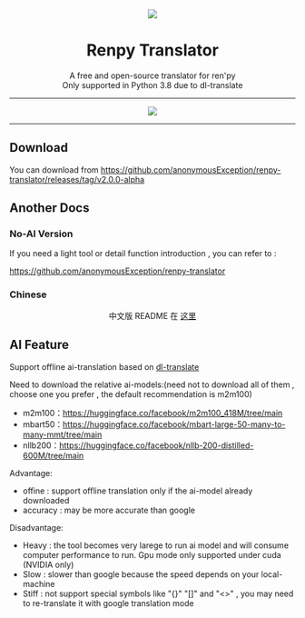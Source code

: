 
<div align=center><img src = "https://www.renpy.org/static/index-logo.png"></div>

# <div align=center>Renpy Translator</div>

<div align=center>A free and open-source translator for ren'py</div>

<div align=center>Only supported in Python 3.8 due to dl-translate</div>

------

<div align=center><img src = "https://github.com/anonymousException/renpy-translator/assets/157234942/5b77a190-991e-420b-9d18-093db64ebdaa"></div>

------

## Download

You can download from https://github.com/anonymousException/renpy-translator/releases/tag/v2.0.0-alpha

## Another Docs

### No-AI Version

If you need a light tool or detail function introduction , you can refer to :

https://github.com/anonymousException/renpy-translator

### Chinese

<div align=center>中文版 README 在 <a href = 'https://github.com/anonymousException/renpy-translator/tree/feature/ai-translate/README_zh.md'>这里</a> </div>

## AI Feature

Support offline ai-translation based on [dl-translate](https://github.com/xhluca/dl-translate)

Need to download the relative ai-models:(need not to download all of them , choose one you prefer , the default recommendation is m2m100)

- m2m100：https://huggingface.co/facebook/m2m100_418M/tree/main
- mbart50：https://huggingface.co/facebook/mbart-large-50-many-to-many-mmt/tree/main
- nllb200：https://huggingface.co/facebook/nllb-200-distilled-600M/tree/main

Advantage:

- offine : support offline translation only if the ai-model already downloaded
- accuracy : may be more accurate than google

Disadvantage:

- Heavy : the tool becomes very larege to run ai model and will consume computer performance to run. Gpu mode only supported under cuda (NVIDIA only)
- Slow : slower than google because the speed depends on your local-machine
- Stiff : not support special symbols like "{}" "[]" and "<>" , you may need to re-translate it with google translation mode
